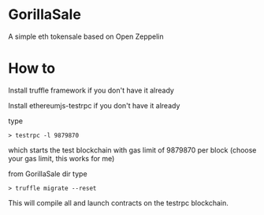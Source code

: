 # GorillaSale
A simple eth tokensale based on Open Zeppelin


# How to

Install truffle framework if you don't have it already

Install ethereumjs-testrpc if you don't have it already

type


```
> testrpc -l 9879870
```

which starts the test blockchain with gas limit of 9879870 per block (choose your gas limit, this works for me)

from GorillaSale dir type

```
> truffle migrate --reset
```


This will compile all and launch contracts on the testrpc blockchain.


